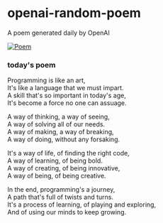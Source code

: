 
# openai-random-poem
 A poem generated daily by OpenAI

[![Poem](https://github.com/fbiego/openai-random-poem/actions/workflows/main.yml/badge.svg)](https://github.com/fbiego/openai-random-poem/actions/workflows/main.yml)

### today's poem  
  
Programming is like an art,  
It's like a language that we must impart.  
A skill that's so important in today's age,  
It's become a force no one can assuage.  
  
A way of thinking, a way of seeing,  
A way of solving all of our needs.  
A way of making, a way of breaking,  
A way of doing, without any forsaking.  
  
It's a way of life, of finding the right code,  
A way of learning, of being bold.  
A way of creating, of being innovative,  
A way of being, of being creative.  
  
In the end, programming's a journey,  
A path that's full of twists and turns.  
It's a process of learning, of playing and exploring,  
And of using our minds to keep growing.